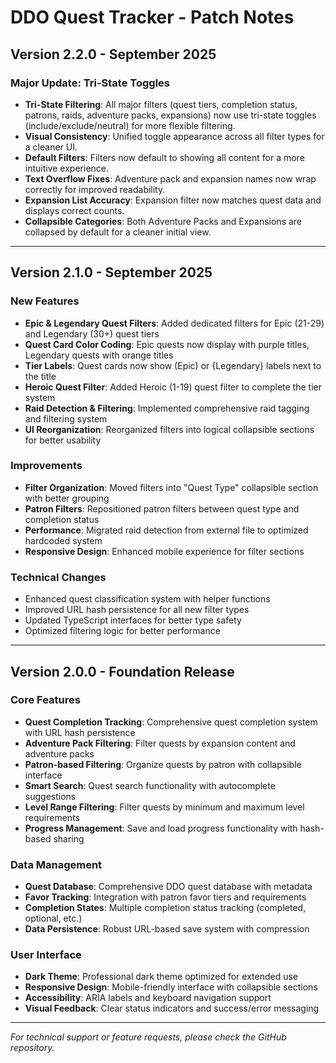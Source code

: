 # DDO Quest Tracker - Patch Notes

## Version 2.2.0 - September 2025

### Major Update: Tri-State Toggles
- **Tri-State Filtering**: All major filters (quest tiers, completion status, patrons, raids, adventure packs, expansions) now use tri-state toggles (include/exclude/neutral) for more flexible filtering.
- **Visual Consistency**: Unified toggle appearance across all filter types for a cleaner UI.
- **Default Filters**: Filters now default to showing all content for a more intuitive experience.
- **Text Overflow Fixes**: Adventure pack and expansion names now wrap correctly for improved readability.
- **Expansion List Accuracy**: Expansion filter now matches quest data and displays correct counts.
- **Collapsible Categories**: Both Adventure Packs and Expansions are collapsed by default for a cleaner initial view.

---

## Version 2.1.0 - September 2025

### New Features
- **Epic & Legendary Quest Filters**: Added dedicated filters for Epic (21-29) and Legendary (30+) quest tiers
- **Quest Card Color Coding**: Epic quests now display with purple titles, Legendary quests with orange titles
- **Tier Labels**: Quest cards now show (Epic) or {Legendary} labels next to the title
- **Heroic Quest Filter**: Added Heroic (1-19) quest filter to complete the tier system
- **Raid Detection & Filtering**: Implemented comprehensive raid tagging and filtering system
- **UI Reorganization**: Reorganized filters into logical collapsible sections for better usability

### Improvements
- **Filter Organization**: Moved filters into "Quest Type" collapsible section with better grouping
- **Patron Filters**: Repositioned patron filters between quest type and completion status
- **Performance**: Migrated raid detection from external file to optimized hardcoded system
- **Responsive Design**: Enhanced mobile experience for filter sections

### Technical Changes
- Enhanced quest classification system with helper functions
- Improved URL hash persistence for all new filter types
- Updated TypeScript interfaces for better type safety
- Optimized filtering logic for better performance

---

## Version 2.0.0 - Foundation Release

### Core Features
- **Quest Completion Tracking**: Comprehensive quest completion system with URL hash persistence
- **Adventure Pack Filtering**: Filter quests by expansion content and adventure packs
- **Patron-based Filtering**: Organize quests by patron with collapsible interface
- **Smart Search**: Quest search functionality with autocomplete suggestions
- **Level Range Filtering**: Filter quests by minimum and maximum level requirements
- **Progress Management**: Save and load progress functionality with hash-based sharing

### Data Management
- **Quest Database**: Comprehensive DDO quest database with metadata
- **Favor Tracking**: Integration with patron favor tiers and requirements
- **Completion States**: Multiple completion status tracking (completed, optional, etc.)
- **Data Persistence**: Robust URL-based save system with compression

### User Interface
- **Dark Theme**: Professional dark theme optimized for extended use
- **Responsive Design**: Mobile-friendly interface with collapsible sections
- **Accessibility**: ARIA labels and keyboard navigation support
- **Visual Feedback**: Clear status indicators and success/error messaging

---

*For technical support or feature requests, please check the GitHub repository.*